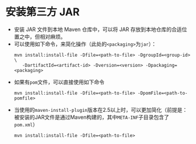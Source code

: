 # 安装第三方 JAR

* 安装 JAR 文件到本地 Maven 仓库中，可以将 JAR 存放到本地仓库的合适位置之中，但相对麻烦。
* 可以使用如下命令，来简化操作（此处的`<packaging>`为`jar`）：
    ```shell
    mvn install:install-file -Dfile=<path-to-file> -DgroupId=<group-id> \
       -DartifactId=<artifact-id> -Dversion=<version> -Dpackaging=<packaging>
    ```
* 如果有`pom`文件，可以直接使用如下命令
    ```shell
    mvn install:install-file -Dfile=<path-to-file> -DpomFile=<path-to-pomfile>
    ```
* 当使用的`maven-install-plugin`版本在2.5以上时，可以更加简化（前提是：被安装的JAR文件是通过Maven构建的，其中`META-INF`子目录包含了`pom.xml`）
    ```shell
    mvn install:install-file -Dfile=<path-to-file>
    ```
